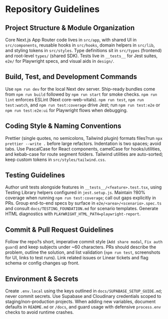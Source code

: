 # Repository Guidelines

## Project Structure & Module Organization
Core Next.js App Router code lives in `src/app`, with shared UI in `src/components`, reusable hooks in `src/hooks`, domain helpers in `src/lib`, and styling tokens in `src/styles`. Type definitions sit in `src/types` (frontend) and root-level `types/` (shared SDK). Tests live in `__tests__` for Jest suites, `e2e/` for Playwright specs, and visual aids in `design/`.

## Build, Test, and Development Commands
Use `npm run dev` for the local Next dev server. Ship-ready bundles come from `npm run build` followed by `npm run start` for smoke checks. `npm run lint` enforces ESLint (Next core-web-vitals). `npm run test`, `npm run test:watch`, and `npm run test:coverage` drive Jest; run `npm run test:e2e` or `npm run test:e2e:ui` for Playwright flows when debugging.

## Coding Style & Naming Conventions
Prettier (single quotes, no semicolons, Tailwind plugin) formats files?run `npx prettier --write .` before large refactors. Indentation is two spaces; avoid tabs. Use PascalCase for React components, camelCase for hooks/utilities, and kebab-case for route segment folders. Tailwind utilities are auto-sorted; keep custom tokens in `src/styles/tailwind.css`.

## Testing Guidelines
Author unit tests alongside features in `__tests__/<feature>.test.tsx`, using Testing Library helpers configured in `jest.setup.js`. Maintain ?80% coverage when running `npm run test:coverage`; call out gaps explicitly in PRs. Group end-to-end specs by surface in `e2e/<area>/<scenario>.spec.ts` and consult `docs/TESTING_FOUNDATION.md` for scenario templates. Generate HTML diagnostics with `PLAYWRIGHT_HTML_PATH=playwright-report`.

## Commit & Pull Request Guidelines
Follow the repo?s short, imperative commit style (`Add share modal`, `Fix auth guard`) and keep subjects under ~60 characters. PRs should describe the problem, outline the solution, and list validation (`npm run test`, screenshots for UI, links to test runs). Link related issues or Linear tickets and flag schema or config changes up front.

## Environment & Secrets
Create `.env.local` using the keys outlined in `docs/SUPABASE_SETUP_GUIDE.md`; never commit secrets. Use Supabase and Cloudinary credentials scoped to staging/non-production projects. When adding new variables, document defaults in `README.md` or `/docs`, and guard usage with defensive `process.env` checks to avoid runtime crashes.
